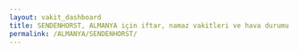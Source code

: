 ```yaml
---
layout: vakit_dashboard
title: SENDENHORST, ALMANYA için iftar, namaz vakitleri ve hava durumu - ilçe/eyalet seç
permalink: /ALMANYA/SENDENHORST/
---
```


<script type="text/javascript">
  var GLOBAL_COUNTRY = 'ALMANYA';
  var GLOBAL_CITY = 'SENDENHORST';
  var GLOBAL_STATE = '';
  var lat = 72;
  var lon = 21;
</script>
